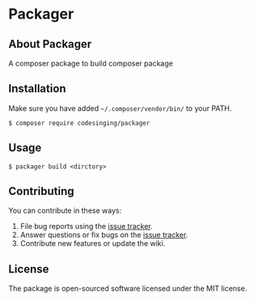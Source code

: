 #  Packager

## About Packager

A composer package to build composer package

## Installation

Make sure you have added `~/.composer/vendor/bin/` to your PATH.

```shell
$ composer require codesinging/packager
```

## Usage

```shell
$ packager build <dirctory>
```

## Contributing

You can contribute in these ways:

1. File bug reports using the [issue tracker](https://github.com/codesinging/packager/issues).
2. Answer questions or fix bugs on the [issue tracker](https://github.com/codesinging/packager/issues).
3. Contribute new features or update the wiki.

## License

The package is open-sourced software licensed under the MIT license.